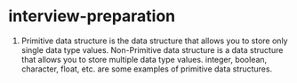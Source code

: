# interview-preparation
1. Primitive data structure is the data structure that allows you to store only single data type values. Non-Primitive data structure is a data structure that allows you to store multiple data type values. integer, boolean, character, float, etc. are some examples of primitive data structures.
